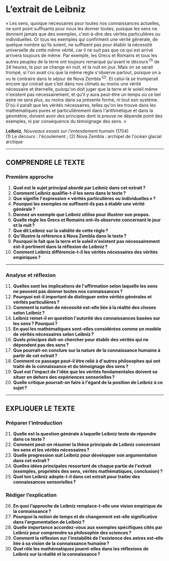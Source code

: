 # L’extrait de Leibniz

« Les sens, quoique nécessaires pour toutes nos connaissances actuelles, ne sont point suffisants pour nous les donner toutes, puisque les sens ne donnent jamais que des exemples, c'est-à-dire des vérités particulières ou individuelles. Or tous les exemples qui confirment une vérité générale, de quelque nombre qu'ils soient, ne suffisent pas pour établir la nécessité universelle de cette même vérité, car il ne suit pas que ce qui est arrivé arrivera toujours de même. Par exemple, les Grecs et Romains et tous les autres peuples de la terre ont toujours remarqué qu'avant le décours <sup>(1)</sup> de 24 heures, le jour se change en nuit, et la nuit en jour. Mais on se serait trompé, si l'on avait cru que la même règle s'observe partout, puisque on a vu le contraire dans le séjour de Nova Zembla <sup>(2)</sup>. Et celui-là se tromperait encore qui croirait que c’est dans nos climats au moins une vérité nécessaire et éternelle, puisqu'on doit juger que la terre et le soleil même n'existent pas nécessairement, et qu'il y aura peut-être un temps où ce bel astre ne sera plus, au moins dans sa présente forme, ni tout son système. D'où il paraît que les vérités nécessaires, telles qu'on les trouve dans les mathématiques pures et particulièrement dans l'arithmétique et dans la géométrie, doivent avoir des principes dont la preuve ne dépende point des exemples, ni par conséquence du témoignage des sens. »

<b>Leibniz</b>, <i>Nouveaux essais sur l’entendement humain</i> (1704)  
(1) Le décours : l'écoulement ; (2) Nova Zembla : archipel de l'océan glacial arctique

---

## COMPRENDRE LE TEXTE

### Première approche

1. **Quel est le sujet principal abordé par Leibniz dans cet extrait ?**  
2. **Comment Leibniz qualifie-t-il les sens dans le texte ?**  
3. **Que signifie l'expression « vérités particulières ou individuelles » ?**  
4. **Pourquoi les exemples ne suffisent-ils pas à établir une vérité générale ?**  
5. **Donnez un exemple que Leibniz utilise pour illustrer son propos.**  
6. **Quelle règle les Grecs et Romains ont-ils observée concernant le jour et la nuit ?**  
7. **Que dit Leibniz sur la validité de cette règle ?**  
8. **Qu'illustre la référence à Nova Zembla dans le texte ?**  
9. **Pourquoi le fait que la terre et le soleil n'existent pas nécessairement est-il pertinent dans la réflexion de Leibniz ?**  
10. **Comment Leibniz différencie-t-il les vérités nécessaires des vérités empiriques ?**  

---

### Analyse et réflexion

11. **Quelles sont les implications de l'affirmation selon laquelle les sens ne peuvent pas donner toutes nos connaissances ?**  
12. **Pourquoi est-il important de distinguer entre vérités générales et vérités particulières ?**  
13. **Comment la notion de nécessité est-elle liée à la réalité des choses selon Leibniz ?**  
14. **Leibniz remet-il en question l'autorité des connaissances basées sur les sens ? Pourquoi ?**  
15. **En quoi les mathématiques sont-elles considérées comme un modèle de vérités nécessaires selon Leibniz ?**  
16. **Quels principes doit-on chercher pour établir des vérités qui ne dépendent pas des sens ?**  
17. **Que pourrait-on conclure sur la nature de la connaissance humaine à partir de cet extrait ?**  
18. **Comment ce passage peut-il être relié à d'autres philosophes qui ont traité de la connaissance et du témoignage des sens ?**  
19. **Quel est l'impact de l'idée que les vérités fondamentales doivent se situer en dehors des expériences sensorielles ?**  
20. **Quelle critique pourrait-on faire à l'égard de la position de Leibniz à ce sujet ?**  

---

## EXPLIQUER LE TEXTE

### Préparer l’introduction

21. **Quelle est la question générale à laquelle Leibniz tente de répondre dans ce texte ?**  
22. **Comment peut-on résumer la thèse principale de Leibniz concernant les sens et les vérités nécessaires ?**  
23. **Quelle progression suit Leibniz pour développer son argumentation dans cet extrait ?**  
24. **Quelles idées principales ressortent de chaque partie de l'extrait (exemples, propriétés des sens, vérités mathématiques, conclusion) ?**  
25. **Quel ton Leibniz adopte-t-il dans cet extrait pour traiter des connaissances sensorielles ?**  

### Rédiger l’explication

26. **En quoi l’approche de Leibniz remplace-t-elle une vision empirique de la connaissance ?**  
27. **Pourquoi la notion de temps et de changement est-elle significative dans l’argumentation de Leibniz ?**  
28. **Quelle importance accordez-vous aux exemples spécifiques cités par Leibniz pour comprendre sa philosophie des sciences ?**  
29. **Comment la réflexion sur l'instabilité de l'existence des astres est-elle liée à sa vision de la connaissance humaine ?**  
30. **Quel rôle les mathématiques jouent-elles dans les réflexions de Leibniz sur la réalité et la connaissance ?**  